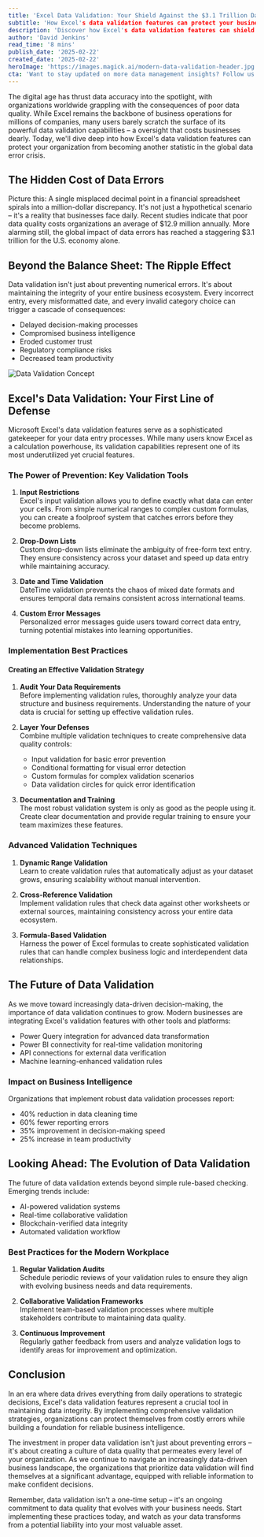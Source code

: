 ```yaml
---
title: 'Excel Data Validation: Your Shield Against the $3.1 Trillion Data Error Crisis'
subtitle: 'How Excel's data validation features can protect your business from costly data errors'
description: 'Discover how Excel's data validation features can shield your organization from the $3.1 trillion data error crisis. Learn key validation tools, implementation best practices, and advanced techniques to maintain data integrity and boost business intelligence.'
author: 'David Jenkins'
read_time: '8 mins'
publish_date: '2025-02-22'
created_date: '2025-02-22'
heroImage: 'https://images.magick.ai/modern-data-validation-header.jpg'
cta: 'Want to stay updated on more data management insights? Follow us on LinkedIn for expert tips, industry trends, and the latest developments in business intelligence and data validation.'
---
```


The digital age has thrust data accuracy into the spotlight, with organizations worldwide grappling with the consequences of poor data quality. While Excel remains the backbone of business operations for millions of companies, many users barely scratch the surface of its powerful data validation capabilities – a oversight that costs businesses dearly. Today, we'll dive deep into how Excel's data validation features can protect your organization from becoming another statistic in the global data error crisis.

## The Hidden Cost of Data Errors

Picture this: A single misplaced decimal point in a financial spreadsheet spirals into a million-dollar discrepancy. It's not just a hypothetical scenario – it's a reality that businesses face daily. Recent studies indicate that poor data quality costs organizations an average of $12.9 million annually. More alarming still, the global impact of data errors has reached a staggering $3.1 trillion for the U.S. economy alone.

## Beyond the Balance Sheet: The Ripple Effect

Data validation isn't just about preventing numerical errors. It's about maintaining the integrity of your entire business ecosystem. Every incorrect entry, every misformatted date, and every invalid category choice can trigger a cascade of consequences:

- Delayed decision-making processes
- Compromised business intelligence
- Eroded customer trust
- Regulatory compliance risks
- Decreased team productivity

![Data Validation Concept](https://images.magick.ai/data-validation-insights.jpg)

## Excel's Data Validation: Your First Line of Defense

Microsoft Excel's data validation features serve as a sophisticated gatekeeper for your data entry processes. While many users know Excel as a calculation powerhouse, its validation capabilities represent one of its most underutilized yet crucial features.

### The Power of Prevention: Key Validation Tools

1. **Input Restrictions**  
   Excel's input validation allows you to define exactly what data can enter your cells. From simple numerical ranges to complex custom formulas, you can create a foolproof system that catches errors before they become problems.

2. **Drop-Down Lists**  
   Custom drop-down lists eliminate the ambiguity of free-form text entry. They ensure consistency across your dataset and speed up data entry while maintaining accuracy.

3. **Date and Time Validation**  
   DateTime validation prevents the chaos of mixed date formats and ensures temporal data remains consistent across international teams.

4. **Custom Error Messages**  
   Personalized error messages guide users toward correct data entry, turning potential mistakes into learning opportunities.

### Implementation Best Practices

#### Creating an Effective Validation Strategy

1. **Audit Your Data Requirements**  
   Before implementing validation rules, thoroughly analyze your data structure and business requirements. Understanding the nature of your data is crucial for setting up effective validation rules.

2. **Layer Your Defenses**  
   Combine multiple validation techniques to create comprehensive data quality controls:
   - Input validation for basic error prevention
   - Conditional formatting for visual error detection
   - Custom formulas for complex validation scenarios
   - Data validation circles for quick error identification

3. **Documentation and Training**  
   The most robust validation system is only as good as the people using it. Create clear documentation and provide regular training to ensure your team maximizes these features.

### Advanced Validation Techniques

1. **Dynamic Range Validation**  
   Learn to create validation rules that automatically adjust as your dataset grows, ensuring scalability without manual intervention.

2. **Cross-Reference Validation**  
   Implement validation rules that check data against other worksheets or external sources, maintaining consistency across your entire data ecosystem.

3. **Formula-Based Validation**  
   Harness the power of Excel formulas to create sophisticated validation rules that can handle complex business logic and interdependent data relationships.

## The Future of Data Validation

As we move toward increasingly data-driven decision-making, the importance of data validation continues to grow. Modern businesses are integrating Excel's validation features with other tools and platforms:

- Power Query integration for advanced data transformation
- Power BI connectivity for real-time validation monitoring
- API connections for external data verification
- Machine learning-enhanced validation rules

### Impact on Business Intelligence

Organizations that implement robust data validation processes report:

- 40% reduction in data cleaning time
- 60% fewer reporting errors
- 35% improvement in decision-making speed
- 25% increase in team productivity

## Looking Ahead: The Evolution of Data Validation

The future of data validation extends beyond simple rule-based checking. Emerging trends include:

- AI-powered validation systems
- Real-time collaborative validation
- Blockchain-verified data integrity
- Automated validation workflow

### Best Practices for the Modern Workplace

1. **Regular Validation Audits**  
   Schedule periodic reviews of your validation rules to ensure they align with evolving business needs and data requirements.

2. **Collaborative Validation Frameworks**  
   Implement team-based validation processes where multiple stakeholders contribute to maintaining data quality.

3. **Continuous Improvement**  
   Regularly gather feedback from users and analyze validation logs to identify areas for improvement and optimization.

## Conclusion

In an era where data drives everything from daily operations to strategic decisions, Excel's data validation features represent a crucial tool in maintaining data integrity. By implementing comprehensive validation strategies, organizations can protect themselves from costly errors while building a foundation for reliable business intelligence.

The investment in proper data validation isn't just about preventing errors – it's about creating a culture of data quality that permeates every level of your organization. As we continue to navigate an increasingly data-driven business landscape, the organizations that prioritize data validation will find themselves at a significant advantage, equipped with reliable information to make confident decisions.

Remember, data validation isn't a one-time setup – it's an ongoing commitment to data quality that evolves with your business needs. Start implementing these practices today, and watch as your data transforms from a potential liability into your most valuable asset.
